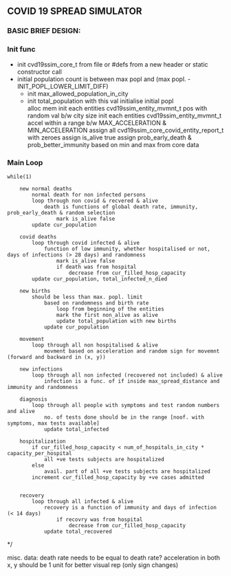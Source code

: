 ## COVID 19 SPREAD SIMULATOR

### BASIC BRIEF DESIGN:

### Init func
* init cvd19ssim_core_t from file or #defs from a new header or static constructor call
* initial population count is between max popl and (max popl. - INIT_POPL_LOWER_LIMIT_DIFF)
    * init max_allowed_population_in_city
    * init total_population with this val
initialise initial popl\
    alloc mem
    init each entities cvd19ssim_entity_mvmnt_t pos with random val b/w city size
    init each entities cvd19ssim_entity_mvmnt_t accel within a range b/w MAX_ACCELERATION & MIN_ACCELERATION
    assign all cvd19ssim_core_covid_entity_report_t with zeroes
    assign is_alive true
    assign prob_early_death & prob_better_immunity based on min and max from core data


### Main Loop
    while(1)

        new normal deaths
            normal death for non infected persons
            loop through non covid & recvered & alive
                death is functions of global death rate, immunity, prob_early_death & random selection
                    mark is_alive false
            update cur_population

        covid deaths
            loop through covid infected & alive
                function of low immunity, whether hospitalised or not, days of infections (> 28 days) and randomness
                    mark is_alive false
                    if death was from hospital
                        decrease from cur_filled_hosp_capacity
            update cur_population, total_infected_n_died

        new births
            should be less than max. popl. limit
                based on randomness and birth rate
                    loop from beginning of the entities
                    mark the first non_alive as alive
                    update total_population with new births
                update cur_population

        movement
            loop through all non hospitalised & alive
                movment based on acceleration and random sign for movemnt (forward and backward in (x, y))

        new infections
            loop through all non infected (recovered not included) & alive
                infection is a func. of if inside max_spread_distance and immunity and randomness

        diagnosis
            loop through all people with symptoms and test random numbers and alive
                no. of tests done should be in the range [noof. with symptoms, max tests available]
                update total_infected

        hospitalization
            if cur_filled_hosp_capacity < num_of_hospitals_in_city * capacity_per_hospital
                all +ve tests subjects are hospitalized
            else 
                avail. part of all +ve tests subjects are hospitalized
            increment cur_filled_hosp_capacity by +ve cases admitted


        recovery
            loop through all infected & alive
                recovery is a function of immunity and days of infection (< 14 days)
                    if recovry was from hospital
                        decrease from cur_filled_hosp_capacity
                update total_recovered

*/


misc. data:
    death rate needs to be equal to death rate?
    acceleration in both x, y should be 1 unit for better visual rep (only sign changes)

    